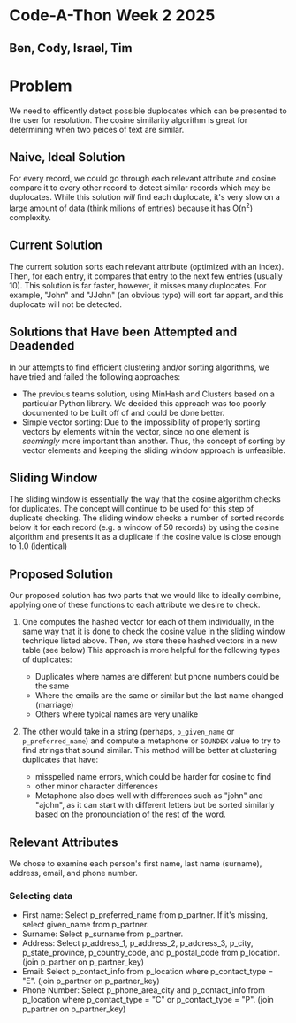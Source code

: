 # Code-A-Thon Week 2 2025



## Ben, Cody, Israel, Tim



# Problem
We need to efficently detect possible duplocates which can be presented to the user for resolution. The cosine similarity algorithm is great for determining when two peices of text are similar.

## Naive, Ideal Solution
For every record, we could go through each relevant attribute and cosine compare it to every other record to detect similar records which may be duplocates. While this solution *will* find each duplocate, it's very slow on a large amount of data (think milions of entries) because it has O(n<sup>2</sup>) complexity.

## Current Solution
The current solution sorts each relevant attribute (optimized with an index). Then, for each entry, it compares that entry to the next few entries (usually 10). This solution is far faster, however, it misses many duplocates. For example, "John" and "JJohn" (an obvious typo) will sort far appart, and this duplocate will not be detected.


## Solutions that Have been Attempted and Deadended
   In our attempts to find efficient clustering and/or sorting algorithms, we have tried and failed the following approaches:
 - The previous teams solution, using MinHash and Clusters based on a particular Python library. We decided this approach was too poorly documented to be built off of and could be done better.
 - Simple vector sorting: Due to the impossibility of properly sorting vectors by elements within the vector, since no one element is *seemingly* more important than another. Thus, the concept of sorting by vector elements and keeping the sliding window approach is unfeasible.

## Sliding Window
   The sliding window is essentially the way that the cosine algorithm checks for duplicates. The concept will continue to be used for this step of duplicate checking. The sliding window checks a number of sorted records below it for each record (e.g. a window of 50 records) by using the cosine algorithm and presents it as a duplicate if the cosine value is close enough to 1.0 (identical)

## Proposed Solution
Our proposed solution has two parts that we would like to ideally combine, applying one of these functions to each attribute we desire to check. 
   1. One computes the hashed vector for each of them individually, in the same way that it is done to check the cosine value in the sliding window technique listed above. Then, we store these hashed vectors in a new table (see below)
   This approach is more helpful for the following types of duplicates:
         - Duplicates where names are different but phone numbers could be the same
         - Where the emails are the same or similar but the last name changed (marriage)
         -   Others where typical names are very unalike

2. The other would take in a string (perhaps, `p_given_name` or `p_preferred_name`) and compute a metaphone or `SOUNDEX` value to try to find strings that sound similar. This method will be better at clustering duplicates that have:
   - misspelled name errors, which could be harder for cosine to find
   - other minor character differences
   - Metaphone also does well with differences such as "john" and "ajohn", as it can start with different letters but be sorted similarly based on the pronounciation of the rest of the word.


## Relevant Attributes
We chose to examine each person's first name, last name (surname), address, email, and phone number.

### Selecting data
- First name: Select p_preferred_name from p_partner. If it's missing, select given_name from p_partner.
- Surname: Select p_surname from p_partner.
- Address: Select p_address_1, p_address_2, p_address_3, p_city, p_state_province, p_country_code, and p_postal_code from p_location. (join p_partner on p_partner_key)
- Email: Select p_contact_info from p_location where p_contact_type = "E". (join p_partner on p_partner_key)
- Phone Number: Select p_phone_area_city and p_contact_info from p_location where p_contact_type = "C" or p_contact_type = "P". (join p_partner on p_partner_key)
